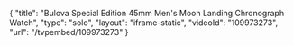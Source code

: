 {
    "title": "Bulova Special Edition 45mm Men's Moon Landing Chronograph Watch",
    "type": "solo",
    "layout": "iframe-static",
    "videoId": "109973273",
    "url": "\/tvpembed\/109973273"
}